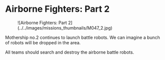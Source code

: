 # Airborne Fighters: Part 2

<figure markdown>
  ![Airborne Fighters: Part 2](../../images/missions_thumbnails/M047_2.jpg)
</figure>

Mothership no.2 continues to launch battle robots. We can imagine a bunch of robots will be dropped in the area.

All teams should search and destroy the airborne battle robots.
